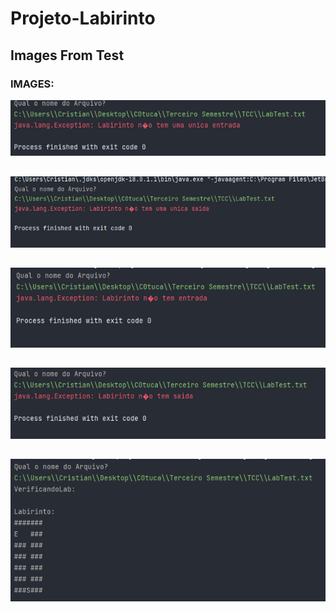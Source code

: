 # Projeto-Labirinto

## Images From Test

### IMAGES:

<div align=center><img alt="IMAGE" src="https://github.com/cristiancaetano29/Projeto-Labirinto/blob/master/Images/Error1-2022-05-11%20030749.png" width="600"/></div>

##

<div align=center><img alt="IMAGE" src="https://github.com/cristiancaetano29/Projeto-Labirinto/blob/master/Images/Error2-2022-05-11%20031015.png" width="600"/></div>

##

<div align=center><img alt="IMAGE" src="https://github.com/cristiancaetano29/Projeto-Labirinto/blob/master/Images/Error3-2022-05-11%20031427.png" width="600"/></div>

##

<div align=center><img alt="IMAGE" src="https://github.com/cristiancaetano29/Projeto-Labirinto/blob/master/Images/Error4-2022-05-11%20031517.png" width="600"/></div>

##

<div align=center><img alt="IMAGE" src="https://github.com/cristiancaetano29/Projeto-Labirinto/blob/master/Images/Working-2022-05-11%20030612.png" width="600"/></div>
